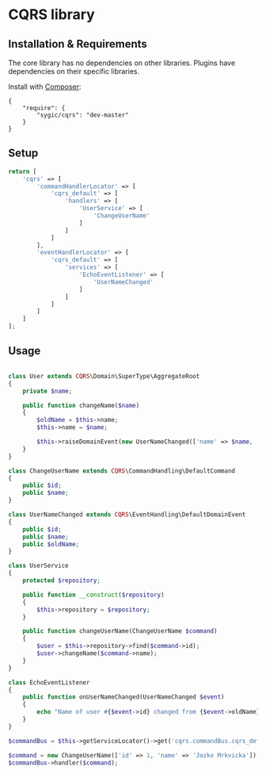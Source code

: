 # CQRS library


## Installation & Requirements

The core library has no dependencies on other libraries. Plugins have dependencies on their specific libraries.

Install with [Composer](http://getcomposer.org):

    {
        "require": {
            "sygic/cqrs": "dev-master"
        }
    }

## Setup
```php
return [
    'cqrs' => [
        'commandHandlerLocator' => [
            'cqrs_default' => [
                'handlers' => [
                    'UserService' => [
                        'ChangeUserName'
                    ]
                ]
            ]
        ],
        'eventHandlerLocator' => [
            'cqrs_default' => [
                'services' => [
                    'EchoEventListener' => [
                        'UserNameChanged'
                    ]
                ]
            ]
        ]
    ]
];
```



## Usage

```php

class User extends CQRS\Domain\SuperType\AggregateRoot
{
    private $name;

    public function changeName($name)
    {
        $oldName = $this->name;
        $this->name = $name;

        $this->raiseDomainEvent(new UserNameChanged(['name' => $name, 'oldName' => $name]));
    }
}

class ChangeUserName extends CQRS\CommandHandling\DefaultCommand
{
    public $id;
    public $name;
}

class UserNameChanged extends CQRS\EventHandling\DefaultDomainEvent
{
    public $id;
    public $name;
    public $oldName;
}

class UserService
{
    protected $repository;

    public function __construct($repository)
    {
        $this->repository = $repository;
    }

    public function changeUserName(ChangeUserName $command)
    {
        $user = $this->repository->find($command->id);
        $user->changeName($command->name);
    }
}

class EchoEventListener
{
    public function onUserNameChanged(UserNameChanged $event)
    {
        echo "Name of user #{$event->id} changed from {$event->oldName} to {$event->name}.\n";
    }
}

$commandBus = $this->getServiceLocator()->get('cqrs.commandBus.cqrs_default');

$command = new ChangeUserName(['id' => 1, 'name' => 'Jozko Mrkvicka']);
$commandBus->handler($command);
```
